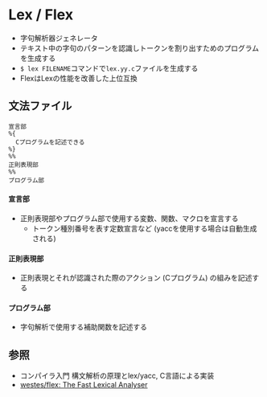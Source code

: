 # Lex / Flex
- 字句解析器ジェネレータ
- テキスト中の字句のパターンを認識しトークンを割り出すためのプログラムを生成する
- `$ lex FILENAME`コマンドで`lex.yy.c`ファイルを生成する
- FlexはLexの性能を改善した上位互換

## 文法ファイル
```
宣言部
%{
  Cプログラムを記述できる
%}
%%
正則表現部
%%
プログラム部
```

#### 宣言部
- 正則表現部やプログラム部で使用する変数、関数、マクロを宣言する
  - トークン種別番号を表す定数宣言など (yaccを使用する場合は自動生成される)

#### 正則表現部
- 正則表現とそれが認識された際のアクション (Cプログラム) の組みを記述する

#### プログラム部
- 字句解析で使用する補助関数を記述する

## 参照
- コンパイラ入門 構文解析の原理とlex/yacc, C言語による実装
- [westes/flex: The Fast Lexical Analyser](https://github.com/westes/flex)
